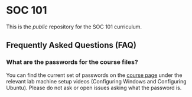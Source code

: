 # SOC 101

This is the *public* repository for the SOC 101 curriculum.

## Frequently Asked Questions (FAQ)
### What are the passwords for the course files?
You can find the current set of passwords on the [course page](https://academy.tcm-sec.com/p/security-operations-soc-101) under the relevant lab machine setup videos (Configuring Windows and Configuring Ubuntu). Please do not ask or open issues asking what the password is.
